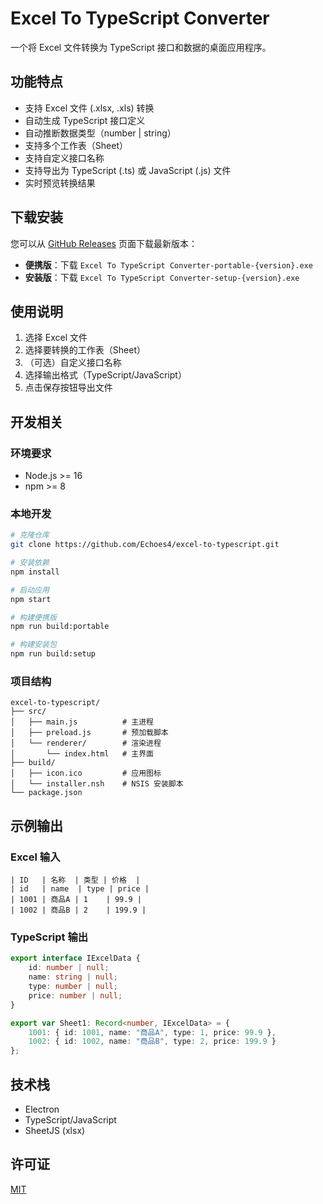 # Excel To TypeScript Converter

一个将 Excel 文件转换为 TypeScript 接口和数据的桌面应用程序。

## 功能特点

- 支持 Excel 文件 (.xlsx, .xls) 转换
- 自动生成 TypeScript 接口定义
- 自动推断数据类型（number | string）
- 支持多个工作表（Sheet）
- 支持自定义接口名称
- 支持导出为 TypeScript (.ts) 或 JavaScript (.js) 文件
- 实时预览转换结果

## 下载安装

您可以从 [GitHub Releases](https://github.com/Echoes4/excel-to-ts-converter/releases) 页面下载最新版本：

- **便携版**：下载 `Excel To TypeScript Converter-portable-{version}.exe`
- **安装版**：下载 `Excel To TypeScript Converter-setup-{version}.exe`

## 使用说明

1. 选择 Excel 文件
2. 选择要转换的工作表（Sheet）
3. （可选）自定义接口名称
4. 选择输出格式（TypeScript/JavaScript）
5. 点击保存按钮导出文件

## 开发相关

### 环境要求

- Node.js >= 16
- npm >= 8

### 本地开发

```bash
# 克隆仓库
git clone https://github.com/Echoes4/excel-to-typescript.git

# 安装依赖
npm install

# 启动应用
npm start

# 构建便携版
npm run build:portable

# 构建安装包
npm run build:setup
```

### 项目结构

```
excel-to-typescript/
├── src/
│   ├── main.js          # 主进程
│   ├── preload.js       # 预加载脚本
│   └── renderer/        # 渲染进程
│       └── index.html   # 主界面
├── build/
│   ├── icon.ico         # 应用图标
│   └── installer.nsh    # NSIS 安装脚本
└── package.json
```

## 示例输出

### Excel 输入

```
| ID   | 名称  | 类型 | 价格  |
| id   | name  | type | price |
| 1001 | 商品A | 1    | 99.9 |
| 1002 | 商品B | 2    | 199.9 |
```

### TypeScript 输出

```typescript
export interface IExcelData {
    id: number | null;
    name: string | null;
    type: number | null;
    price: number | null;
}

export var Sheet1: Record<number, IExcelData> = {
    1001: { id: 1001, name: "商品A", type: 1, price: 99.9 },
    1002: { id: 1002, name: "商品B", type: 2, price: 199.9 }
};
```

## 技术栈

- Electron
- TypeScript/JavaScript
- SheetJS (xlsx)

## 许可证

[MIT](LICENSE)
